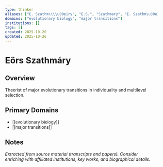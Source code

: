 ```yaml
---
type: thinker
aliases: ["E. Szathm\\\\u00e1ry", "E.S.", "Szathmary", "E. Szathm\u00e1ry"]
domains: ["evolutionary biology", "major transitions"]
institutions: []
tags: []
created: 2025-10-20
updated: 2025-10-20
---
```


# Eörs Szathmáry

## Overview

Theorist of major evolutionary transitions in individuality and multilevel selection.

## Primary Domains

- [[evolutionary biology]]
- [[major transitions]]

## Notes

*Extracted from source material (transcripts and papers). Consider enriching with affiliated institutions, key works, and biographical details.*
